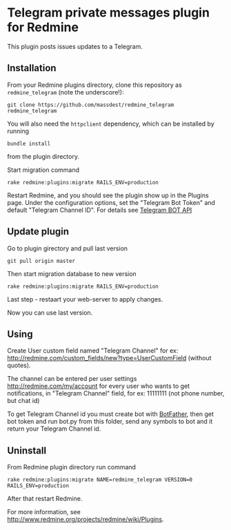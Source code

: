 # Telegram private messages plugin for Redmine

This plugin posts issues updates to a Telegram. 

## Installation

From your Redmine plugins directory, clone this repository as `redmine_telegram` (note
the underscore!):

    git clone https://github.com/massdest/redmine_telegram redmine_telegram

You will also need the `httpclient` dependency, which can be installed by running

    bundle install

from the plugin directory.

Start migration command

	rake redmine:plugins:migrate RAILS_ENV=production

Restart Redmine, and you should see the plugin show up in the Plugins page.
Under the configuration options, set the "Telegram Bot Token" and default "Telegram Channel ID". For details see [Telegram BOT API](https://core.telegram.org/bots/API)

## Update plugin

Go to plugin girectory and pull last version
	
	git pull origin master

Then start migration database to new version

	rake redmine:plugins:migrate RAILS_ENV=production

Last step - restaart your web-server to apply changes.

Now you can use last version.

## Using

Create User custom field named "Telegram Channel" for ex: http://redmine.com/custom_fields/new?type=UserCustomField (without quotes).

The channel can be entered per user settings http://redmine.com/my/account for every user who wants to get notifications, in "Telegram Channel" field, for ex: 11111111 (not phone number, but chat id)

To get Telegram Channel id you must create bot with [BotFather](https://core.telegram.org/bots#6-botfather), then get bot token and run bot.py from this folder, send any symbols to bot and it return your Telegram Channel id.

## Uninstall

From Redmine plugin directory run command

	rake redmine:plugins:migrate NAME=redmine_telegram VERSION=0 RAILS_ENV=production

After that restart Redmine.



For more information, see http://www.redmine.org/projects/redmine/wiki/Plugins.
